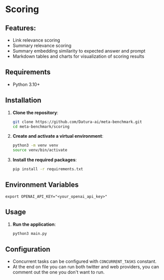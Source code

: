 # Scoring

## Features:

-   Link relevance scoring
-   Summary relevance scoring
-   Summary embedding similarity to expected answer and prompt
-   Markdown tables and charts for visualization of scoring results

## Requirements

-   Python 3.10+

## Installation

1. **Clone the repository**:

    ```bash
    git clone https://github.com/Datura-ai/meta-benchmark.git
    cd meta-benchmark/scoring
    ```

2. **Create and activate a virtual environment**:

    ```bash
    python3 -m venv venv
    source venv/bin/activate
    ```

3. **Install the required packages**:

    ```bash
    pip install -r requirements.txt
    ```

## Environment Variables

```
export OPENAI_API_KEY="<your_openai_api_key>"
```

## Usage

1. **Run the application**:

    ```bash
    python3 main.py
    ```

## Configuration

-   Concurrent tasks can be configured with `CONCURRENT_TASKS` constant.
-   At the end on file you can run both twitter and web providers, you can comment out the one you don't want to run.
